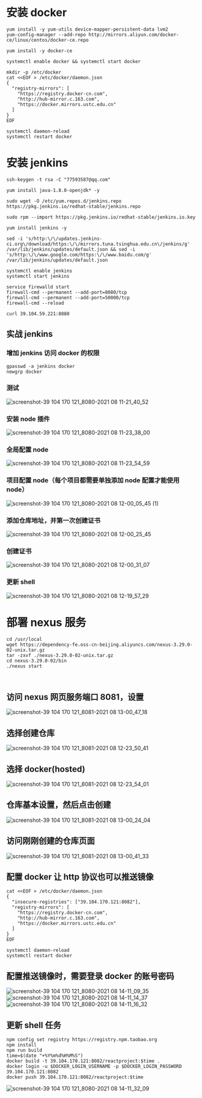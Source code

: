 # 安装 docker

```
yum install -y yum-utils device-mapper-persistent-data lvm2
yum-config-manager --add-repo http://mirrors.aliyun.com/docker-ce/linux/centos/docker-ce.repo

yum install -y docker-ce

systemctl enable docker && systemctl start docker

mkdir -p /etc/docker
cat <<EOF > /etc/docker/daemon.json
{
  "registry-mirrors": [
    "https://registry.docker-cn.com",
    "http://hub-mirror.c.163.com",
    "https://docker.mirrors.ustc.edu.cn"
  ]
}
EOF

systemctl daemon-reload
systemctl restart docker
```

# 安装 jenkins

```
ssh-keygen -t rsa -C "77593587@qq.com"

yum install java-1.8.0-openjdk* -y

sudo wget -O /etc/yum.repos.d/jenkins.repo https://pkg.jenkins.io/redhat-stable/jenkins.repo

sudo rpm --import https://pkg.jenkins.io/redhat-stable/jenkins.io.key

yum install jenkins -y

sed -i 's/http:\/\/updates.jenkins-ci.org\/download/https:\/\/mirrors.tuna.tsinghua.edu.cn\/jenkins/g' /var/lib/jenkins/updates/default.json && sed -i 's/http:\/\/www.google.com/https:\/\/www.baidu.com/g' /var/lib/jenkins/updates/default.json

systemctl enable jenkins
systemctl start jenkins

service firewalld start
firewall-cmd --permanent --add-port=8080/tcp
firewall-cmd --permanent --add-port=50000/tcp
firewall-cmd --reload

curl 39.104.59.221:8080
```

## 实战 jenkins

### 增加 jenkins 访问 docker 的权限

```
gpasswd -a jenkins docker
newgrp docker

```

### 测试

![screenshot-39 104 170 121_8080-2021 08 11-21_40_52](https://user-images.githubusercontent.com/20763362/129058912-a1cb4b1f-4d33-4293-b10b-bde75a27e151.png)

### 安装 node 插件

![screenshot-39 104 170 121_8080-2021 08 11-23_38_00](https://user-images.githubusercontent.com/20763362/129060053-0c57b025-97cc-4d6c-a1e3-6bd4f5897533.png)

### 全局配置 node

![screenshot-39 104 170 121_8080-2021 08 11-23_54_59](https://user-images.githubusercontent.com/20763362/129062904-bbe53105-7032-49a4-9fdf-f201d9db7159.png)

### 项目配置 node（每个项目都需要单独添加 node 配置才能使用 node）

![screenshot-39 104 170 121_8080-2021 08 12-00_05_45 (1)](https://user-images.githubusercontent.com/20763362/129065308-b19dc46d-7c43-47b6-9396-08bb1ec8f081.png)

### 添加仓库地址，并第一次创建证书

![screenshot-39 104 170 121_8080-2021 08 12-00_25_45](https://user-images.githubusercontent.com/20763362/129066858-d885997a-a776-45d6-ab42-3df15eca7583.png)

### 创建证书

![screenshot-39 104 170 121_8080-2021 08 12-00_31_07](https://user-images.githubusercontent.com/20763362/129067685-73f6fcfb-b626-44b8-b5ac-a19a82fbf1d4.png)

### 更新 shell

![screenshot-39 104 170 121_8080-2021 08 12-19_57_29](https://user-images.githubusercontent.com/20763362/129193255-2be38f79-9faf-43ec-bb0b-a78ec273df7f.png)

# 部署 nexus 服务

```
cd /usr/local
wget https://dependency-fe.oss-cn-beijing.aliyuncs.com/nexus-3.29.0-02-unix.tar.gz
tar -zxvf ./nexus-3.29.0-02-unix.tar.gz
cd nexus-3.29.0-02/bin
./nexus start



```

## 访问 nexus 网页服务端口 8081，设置

![screenshot-39 104 170 121_8081-2021 08 13-00_47_18](https://user-images.githubusercontent.com/20763362/129236225-cef69499-3f9e-4b6e-9fc7-e3dc4b63d763.png)

## 选择创建仓库

![screenshot-39 104 170 121_8081-2021 08 12-23_50_41](https://user-images.githubusercontent.com/20763362/129228203-65e8362f-afac-42c5-a207-2f8b85bd422d.png)

## 选择 docker(hosted)

![screenshot-39 104 170 121_8081-2021 08 12-23_54_01](https://user-images.githubusercontent.com/20763362/129228484-bd978893-1d70-48c3-9909-3bdf5da614a3.png)

## 仓库基本设置，然后点击创建

![screenshot-39 104 170 121_8081-2021 08 13-00_24_04](https://user-images.githubusercontent.com/20763362/129232893-8d85f4c4-f75c-43e1-8688-cd7cd4cd79e7.png)

## 访问刚刚创建的仓库页面

![screenshot-39 104 170 121_8081-2021 08 13-00_41_33](https://user-images.githubusercontent.com/20763362/129235450-70fcf475-96b8-4853-8652-320b95ba161e.png)

## 配置 docker 让 http 协议也可以推送镜像

```
cat <<EOF > /etc/docker/daemon.json
{
  "insecure-registries": ["39.104.170.121:8082"],
  "registry-mirrors": [
    "https://registry.docker-cn.com",
    "http://hub-mirror.c.163.com",
    "https://docker.mirrors.ustc.edu.cn"
  ]
}
EOF

systemctl daemon-reload
systemctl restart docker

```

## 配置推送镜像时，需要登录 docker 的账号密码

![screenshot-39 104 170 121_8080-2021 08 14-11_09_35](https://user-images.githubusercontent.com/20763362/129432545-3edccf8a-1f63-45fe-bbcd-c816295f9ff8.png)
![screenshot-39 104 170 121_8080-2021 08 14-11_14_37](https://user-images.githubusercontent.com/20763362/129432576-bf45b7a2-9bcc-4df7-9d8f-e8d28c1cd488.png)
![screenshot-39 104 170 121_8080-2021 08 14-11_16_32](https://user-images.githubusercontent.com/20763362/129432608-4c0bbddb-c337-4c58-bd5e-6406131ec497.png)

## 更新 shell 任务

```
npm config set registry https://registry.npm.taobao.org
npm install
npm run build
time=$(date "+%Y%m%d%H%M%S")
docker build -t 39.104.170.121:8082/reactproject:$time .
docker login -u $DOCKER_LOGIN_USERNAME -p $DOCKER_LOGIN_PASSWORD 39.104.170.121:8082
docker push 39.104.170.121:8082/reactproject:$time
```

![screenshot-39 104 170 121_8080-2021 08 14-11_32_09](https://user-images.githubusercontent.com/20763362/129432864-ff3d99bb-1437-45f8-9634-2a9d0b86b910.png)
